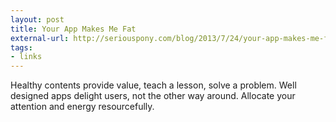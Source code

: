 ```yaml
---
layout: post
title: Your App Makes Me Fat
external-url: http://seriouspony.com/blog/2013/7/24/your-app-makes-me-fat
tags:
- links
---
```

Healthy contents provide value, teach a lesson, solve a problem. Well designed apps delight users, not the other way around. Allocate your attention and energy resourcefully.
